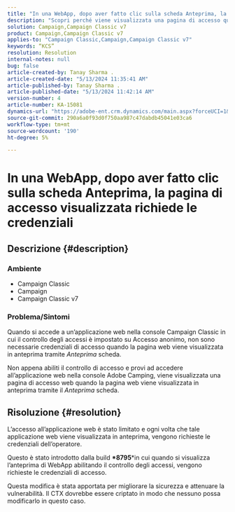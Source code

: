 ```yaml
---
title: "In una WebApp, dopo aver fatto clic sulla scheda Anteprima, la pagina di accesso visualizzata richiede le credenziali"
description: "Scopri perché viene visualizzata una pagina di accesso quando si accede a un’applicazione web nella console Campaign Classic."
solution: Campaign,Campaign Classic v7
product: Campaign,Campaign Classic v7
applies-to: "Campaign Classic,Campaign,Campaign Classic v7"
keywords: “KCS”
resolution: Resolution
internal-notes: null
bug: false
article-created-by: Tanay Sharma .
article-created-date: "5/13/2024 11:35:41 AM"
article-published-by: Tanay Sharma .
article-published-date: "5/13/2024 11:42:14 AM"
version-number: 4
article-number: KA-15081
dynamics-url: "https://adobe-ent.crm.dynamics.com/main.aspx?forceUCI=1&pagetype=entityrecord&etn=knowledgearticle&id=6f2d6ce7-1c11-ef11-9f8a-6045bd02b206"
source-git-commit: 290a6a0f93d0f750aa987c47dabdb45041e03ca6
workflow-type: tm+mt
source-wordcount: '190'
ht-degree: 5%

---
```


# In una WebApp, dopo aver fatto clic sulla scheda Anteprima, la pagina di accesso visualizzata richiede le credenziali

## Descrizione {#description}


### Ambiente

- Campaign Classic
- Campaign
- Campaign Classic v7


### Problema/Sintomi

Quando si accede a un’applicazione web nella console Campaign Classic in cui il controllo degli accessi è impostato su Accesso anonimo, non sono necessarie credenziali di accesso quando la pagina web viene visualizzata in anteprima tramite *Anteprima* scheda.

Non appena abiliti il controllo di accesso e provi ad accedere all’applicazione web nella console Adobe Camping, viene visualizzata una pagina di accesso web quando la pagina web viene visualizzata in anteprima tramite il *Anteprima* scheda.


## Risoluzione {#resolution}


L’accesso all’applicazione web è stato limitato e ogni volta che tale applicazione web viene visualizzata in anteprima, vengono richieste le credenziali dell’operatore.

Questo è stato introdotto dalla build <b>*8795</b>*in cui quando si visualizza l’anteprima di WebApp abilitando il controllo degli accessi, vengono richieste le credenziali di accesso.

Questa modifica è stata apportata per migliorare la sicurezza e attenuare la vulnerabilità. Il CTX dovrebbe essere criptato in modo che nessuno possa modificarlo in questo caso.


